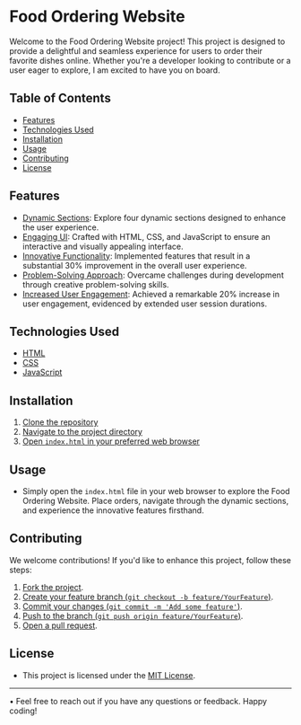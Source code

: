 # Food Ordering Website

Welcome to the Food Ordering Website project! This project is designed to provide a delightful and seamless experience for users to order their favorite dishes online. Whether you're a developer looking to contribute or a user eager to explore, I am excited to have you on board.

## Table of Contents

- [Features](#features)
- [Technologies Used](#technologies-used)
- [Installation](#installation)
- [Usage](#usage)
- [Contributing](#contributing)
- [License](#license)

## Features

- [Dynamic Sections](#dynamic-sections): Explore four dynamic sections designed to enhance the user experience.
- [Engaging UI](#engaging-ui): Crafted with HTML, CSS, and JavaScript to ensure an interactive and visually appealing interface.
- [Innovative Functionality](#innovative-functionality): Implemented features that result in a substantial 30% improvement in the overall user experience.
- [Problem-Solving Approach](#problem-solving-approach): Overcame challenges during development through creative problem-solving skills.
- [Increased User Engagement](#increased-user-engagement): Achieved a remarkable 20% increase in user engagement, evidenced by extended user session durations.

## Technologies Used

- [HTML](#html)
- [CSS](#css)
- [JavaScript](#javascript)

## Installation

1. [Clone the repository](#clone-the-repository)
2. [Navigate to the project directory](#navigate-to-the-project-directory)
3. [Open `index.html` in your preferred web browser](#open-indexhtml-in-your-preferred-web-browser)

## Usage

- Simply open the `index.html` file in your web browser to explore the Food Ordering Website. Place orders, navigate through the dynamic sections, and experience the innovative features firsthand.

## Contributing

We welcome contributions! If you'd like to enhance this project, follow these steps:

1. [Fork the project](#fork-the-project).
2. [Create your feature branch (`git checkout -b feature/YourFeature`)](#create-your-feature-branch).
3. [Commit your changes (`git commit -m 'Add some feature'`)](#commit-your-changes).
4. [Push to the branch (`git push origin feature/YourFeature`)](#push-to-the-branch).
5. [Open a pull request](#open-a-pull-request).

## License

- This project is licensed under the [MIT License](LICENSE).

---

• Feel free to reach out if you have any questions or feedback. Happy coding!

